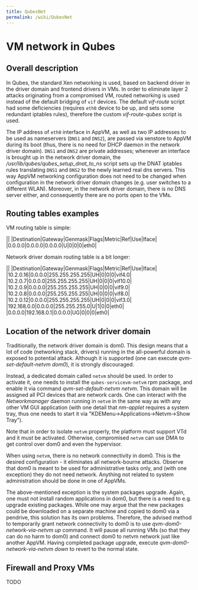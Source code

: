 ```yaml
---
title: QubesNet
permalink: /wiki/QubesNet
---
```


VM network in Qubes
===================

Overall description
-------------------

In Qubes, the standard Xen networking is used, based on backend driver in the driver domain and frontend drivers in VMs. In order to eliminate layer 2 attacks originating from a compromised VM, routed networking is used instead of the default bridging of `vif` devices. The default *vif-route* script had some deficiencies (requires `eth0` device to be up, and sets some redundant iptables rules), therefore the custom *vif-route-qubes* script is used.

The IP address of `eth0` interface in AppVM, as well as two IP addresses to be used as nameservers (`DNS1` and `DNS2`), are passed via xenstore to AppVM during its boot (thus, there is no need for DHCP daemon in the network driver domain). `DNS1` and `DNS2` are private addresses; whenever an interface is brought up in the network driver domain, the */usr/lib/qubes/qubes\_setup\_dnat\_to\_ns* script sets up the DNAT iptables rules translating `DNS1` and `DNS2` to the newly learned real dns servers. This way AppVM networking configuration does not need to be changed when configuration in the network driver domain changes (e.g. user switches to a different WLAN). Moreover, in the network driver domain, there is no DNS server either, and consequently there are no ports open to the VMs.

Routing tables examples
-----------------------

VM routing table is simple:

||
|Destination|Gateway|Genmask|Flags|Metric|Ref|Use|Iface|
|0.0.0.0|0.0.0.0|0.0.0.0|U|0|0|0|eth0|

Network driver domain routing table is a bit longer:

||
|Destination|Gateway|Genmask|Flags|Metric|Ref|Use|Iface|
|10.2.0.16|0.0.0.0|255.255.255.255|UH|0|0|0|vif4.0|
|10.2.0.7|0.0.0.0|255.255.255.255|UH|0|0|0|vif10.0|
|10.2.0.9|0.0.0.0|255.255.255.255|UH|0|0|0|vif9.0|
|10.2.0.8|0.0.0.0|255.255.255.255|UH|0|0|0|vif8.0|
|10.2.0.12|0.0.0.0|255.255.255.255|UH|0|0|0|vif3.0|
|192.168.0.0|0.0.0.0|255.255.255.0|U|1|0|0|eth0|
|0.0.0.0|192.168.0.1|0.0.0.0|UG|0|0|0|eth0|

Location of the network driver domain
-------------------------------------

Traditionally, the network driver domain is dom0. This design means that a lot of code (networking stack, drivers) running in the all-powerful domain is exposed to potential attack. Although it is supported (one can execute *qvm-set-default-netvm dom0*), it is strongly discouraged.

Instead, a dedicated domain called `netvm` should be used. In order to activate it, one needs to install the `qubes-servicevm-netvm` rpm package, and enable it via command *qvm-set-default-netvm netvm*. This domain will be assigned all PCI devices that are network cards. One can interact with the *Networkmanager* daemon running in `netvm` in the same way as with any other VM GUI application (with one detail that *nm-applet* requires a system tray, thus one needs to start it via "KDEMenu-\>Applications-\>Netvm-\>Show Tray").

Note that in order to isolate `netvm` properly, the platform must support VTd and it must be activated. Otherwise, compromised `netvm` can use DMA to get control over dom0 and even the hypervisor.

When using `netvm`, there is no network connectivity in dom0. This is the desired configuration - it eliminates all network-bourne attacks. Observe that dom0 is meant to be used for administrative tasks only, and (with one exception) they do not need network. Anything not related to system administration should be done in one of AppVMs.

The above-mentioned exception is the system packages upgrade. Again, one must not install random applications in dom0, but there is a need to e.g. upgrade existing packages. While one may argue that the new packages could be downloaded on a separate machine and copied to dom0 via a pendrive, this solution has its own problems. Therefore, the advised method to temporarily grant network connectivity to dom0 is to use *qvm-dom0-network-via-netvm up* command. It will pause all running VMs (so that they can do no harm to dom0) and connect dom0 to netvm network just like another AppVM. Having completed package upgrade, execute *qvm-dom0-network-via-netvm down* to revert to the normal state.

Firewall and Proxy VMs
----------------------

TODO
